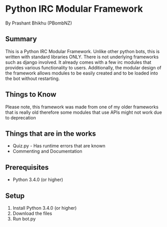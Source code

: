 # Python IRC Modular Framework
By Prashant Bhikhu (PBombNZ)
## Summary
This is a Python IRC Modular Framework. Unlike other python bots, this is written with standard libraries ONLY. There is not underlying frameworks such as django involved. It already comes with a few irc modules that provides various functionality to users. Additionally, the modular design of the framework allows modules to be easily created and to be loaded into the bot without restarting. 
## Things to Know
Please note, this framework was made from one of my older frameworks that is really old therefore some modules that use APIs might not work due to deprecation
## Things that are in the works
  * Quiz.py - Has runtime errors that are known
  * Commenting and Documentation
## Prerequisites
  * Python 3.4.0 (or higher)


## Setup
  1. Install Python 3.4.0 (or higher)
  2. Download the files
  3. Run bot.py
